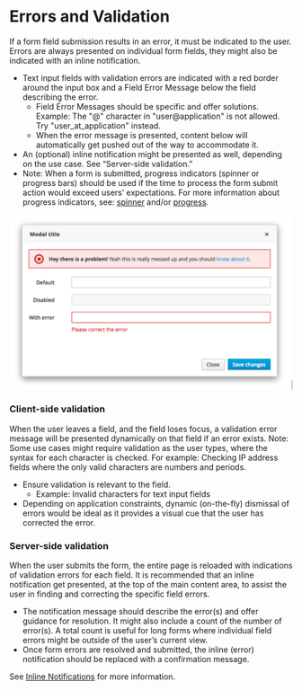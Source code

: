 # Errors and Validation

If a form field submission results in an error, it must be indicated to the user. Errors are always presented on individual form fields, they might also be indicated with an inline notification.

* Text input fields with validation errors are indicated with a red border around the input box and a Field Error Message below the field describing the error.
  * Field Error Messages should be specific and offer solutions. Example: The "@" character in "user@application" is not allowed. Try "user_at_application" instead.
  * When the error message is presented, content below will automatically get pushed out of the way to accommodate it.
* An (optional) inline notification might be presented as well, depending on the use case. See “Server-side validation.”
* Note: When a form is submitted, progress indicators (spinner or progress bars) should be used if the time to process the form submit action would exceed users’ expectations. For more information about progress indicators, see: [spinner](https://www.patternfly.org/widgets/#spinner) and/or [progress](https://www.patternfly.org/widgets/#progress).

![Error and Validation](img/error-and-validation.png)

### Client-side validation
When the user leaves a field, and the field loses focus, a validation error message will be presented dynamically on that field if an error exists. Note: Some use cases might require validation as the user types, where the syntax for each character is checked. For example: Checking IP address fields where the only valid characters are numbers and periods.

* Ensure validation is relevant to the field.
  * Example: Invalid characters for text input fields
* Depending on application constraints, dynamic (on-the-fly) dismissal of errors would be ideal as it provides a visual cue that the user has corrected the error.

### Server-side validation
When the user submits the form, the entire page is reloaded with indications of validation errors for each field.
It is recommended that an inline notification get presented, at the top of the main content area, to assist the user in finding and correcting the specific field errors.

* The notification message should describe the error(s) and offer guidance for resolution. It might also include a count of the number of error(s). A total count is useful for long forms where individual field errors might be outside of the user’s current view.
* Once form errors are resolved and submitted, the inline (error) notification should be replaced with a confirmation message.

See [Inline Notifications](https://www.patternfly.org/widgets/#progress) for more information.
